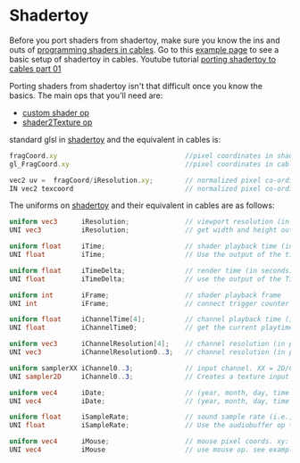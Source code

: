 # Shadertoy

Before you port shaders from shadertoy, make sure you know the ins and outs of [programming shaders in cables](https://cables.gl/docs/5_writing_ops/shader/shader).
Go to this [example page](https://cables.gl/p/5f4cbae9f131bc0ec30591da) to see a basic setup of shadertoy in cables.
Youtube tutorial [porting shadertoy to cables part 01](https://youtu.be/j_ins4RW0c8)

Porting shaders from shadertoy isn't that difficult once you know the basics.
The main ops that you'll need are:
- [custom shader op](https://cables.gl/op/Ops.Gl.Shader.CustomShader_v2)
- [shader2Texture op](https://cables.gl/op/Ops.Gl.Shader.Shader2Texture)

standard glsl in [shadertoy](https://www.shadertoy.com/) and the equivalent in cables is:

```javascript
fragCoord.xy                                //pixel coordinates in shadertoy
gl_FragCoord.xy                             //pixel coordinates in cables

vec2 uv =  fragCoord/iResolution.xy;        // normalized pixel co-ordinates from 0-1 on shadertoy
IN vec2 texcoord                            // normalized pixel co-ordinates from 0-1 in cables,already created
```

The uniforms on [shadertoy](https://www.shadertoy.com/) and their equivalent in cables are as follows:

```glsl
uniform vec3      iResolution;              // viewport resolution (in pixels)
UNI vec3          iResolution;              // get width and height output from mainloop,canvasinfo for aspect ratio/z

uniform float     iTime;                    // shader playback time (in seconds)
UNI float         iTime;                    // Use the output of the timer op

uniform float     iTimeDelta;               // render time (in seconds)
UNI float         iTimeDelta;               // use the output of the TimeDelta op

uniform int       iFrame;                   // shader playback frame
UNI int           iFrame;                   // connect trigger counter to mainloop output

uniform float     iChannelTime[4];          // channel playback time (in seconds)
UNI float         iChannelTime0;            // get the current playtime from the relevant media op

uniform vec3      iChannelResolution[4];    // channel resolution (in pixels)
UNI vec3          iChannelResolution0..3;   // channel resolution (in pixels)

uniform samplerXX iChannel0..3;             // input channel. XX = 2D/Cube
UNI sampler2D     iChannel0..3;             // Creates a texture input which can be used

uniform vec4      iDate;                    // (year, month, day, time in seconds)
UNI vec4          iDate;                    // (year, month, day, time in seconds)

uniform float     iSampleRate;              // sound sample rate (i.e., 44100)
UNI float         iSampleRate;              // Use the audiobuffer op to access this

uniform vec4      iMouse;                   // mouse pixel coords. xy: current (if MLB down), zw: click
UNI vec4          iMouse                    // use mouse op. see example patch for in depth explanation.
```
